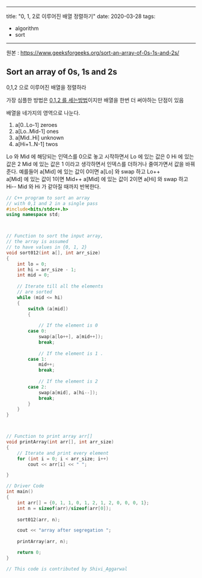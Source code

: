 
---
title: "0, 1, 2로 이루어진 배열 정렬하기"
date: 2020-03-28
tags:
  - algorithm
  - sort
---

원본 : https://www.geeksforgeeks.org/sort-an-array-of-0s-1s-and-2s/

## Sort an array of 0s, 1s and 2s

0,1,2 으로 이루어진 배열을 정렬하라

가장 심플한 방법은 [0,1,2 를 세는방법](https://www.geeksforgeeks.org/sort-array-0s-1s-2s-simple-counting/)이지만 배열을 한번 더 써야하는 단점이 있음

배열을 네가지의 영역으로 나눈다. 
1. a[0..Lo-1] zeroes 
2. a[Lo..Mid-1] ones 
3. a[Mid..Hi] unknown
4. a[Hi+1..N-1] twos 

Lo 와 Mid 에 해당되는 인덱스를 0으로 놓고 시작하면서
Lo 에 있는 값은 0
Hi 에 있는 값은 2
Mid 에 있는 값은 1 이라고 생각하면서 인덱스를 더하거나 줄여가면서 값을 바꿔준다.
예를들어 a[Mid] 에 있는 값이 0이면 a[Lo] 와 swap 하고 Lo++  
a[Mid] 에 있는 값이 1이면 Mid++
a[Mid] 에 있는 값이 2이면 a[Hi] 와 swap  하고 Hi--
Mid 와 Hi 가 같아질 때까지 반복한다.

```c++
// C++ program to sort an array 
// with 0,1 and 2 in a single pass 
#include<bits/stdc++.h> 
using namespace std; 



// Function to sort the input array, 
// the array is assumed 
// to have values in {0, 1, 2} 
void sort012(int a[], int arr_size) 
{ 
	int lo = 0; 
	int hi = arr_size - 1; 
	int mid = 0; 
	
	// Iterate till all the elements 
	// are sorted 
	while (mid <= hi) 
	{ 
		switch (a[mid]) 
		{ 
			
			// If the element is 0 
		case 0: 
			swap(a[lo++], a[mid++]); 
			break; 
			
			// If the element is 1 . 
		case 1: 
			mid++; 
			break; 
			
			// If the element is 2 
		case 2: 
			swap(a[mid], a[hi--]); 
			break; 
		} 
	} 
} 



// Function to print array arr[] 
void printArray(int arr[], int arr_size) 
{ 
	// Iterate and print every element 
	for (int i = 0; i < arr_size; i++) 
		cout << arr[i] << " "; 

} 

// Driver Code 
int main() 
{ 
	int arr[] = {0, 1, 1, 0, 1, 2, 1, 2, 0, 0, 0, 1}; 
	int n = sizeof(arr)/sizeof(arr[0]); 
	
	sort012(arr, n); 

	cout << "array after segregation "; 
	
	printArray(arr, n); 

	return 0; 
} 

// This code is contributed by Shivi_Aggarwal 

```